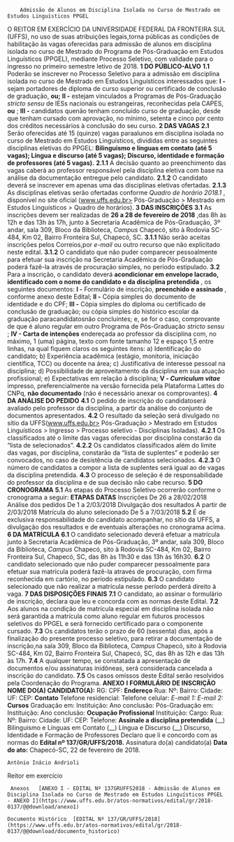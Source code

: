         Admissão de Alunos em Disciplina Isolada no Curso de Mestrado em Estudos Linguísticos PPGEL  

 O REITOR EM EXERCÍCIO DA UNIVERSIDADE FEDERAL DA FRONTEIRA SUL (UFFS), no uso de suas atribuições legais,torna públicas as condições de habilitação às vagas oferecidas para admissão de alunos em disciplina isolada no curso de Mestrado do Programa de Pós-Graduação em Estudos Linguísticos (PPGEL), mediante Processo Seletivo, com validade para o ingresso no primeiro semestre letivo de 2018.  **1 DO PÚBLICO-ALVO**  **1.1** Poderão se inscrever no Processo Seletivo para a admissão em disciplina isolada no curso de Mestrado em Estudos Linguísticos interessados que: **I -** sejam portadores de diploma de curso superior ou certificado de conclusão de graduação, **ou;**  **II -** estejam vinculados a Programas de Pós-Graduação *stricto sensu* de IESs nacionais ou estrangeiras, reconhecidas pela CAPES, **ou** ; **III -** candidatos quenão tenham concluído curso de graduação, desde que tenham cursado com aprovação, no mínimo, setenta e cinco por cento dos créditos necessários à conclusão do seu curso.  **2 DAS VAGAS**  **2.1** Serão oferecidas até 15 (quinze) vagas paraalunos em disciplina isolada no curso de Mestrado em Estudos Linguísticos, divididas entre as seguintes disciplinas eletivas do PPGEL: **Bilinguismo e línguas em contato (até 5 vagas); Língua e discurso (até 5 vagas); Discurso, identidade e formação de professores (até 5 vagas).**  **2.1.1** A decisão quanto ao preenchimento das vagas caberá ao professor responsável pela disciplina eletiva com base na análise da documentação entregue pelo candidato. **2.1.2** O candidato deverá se inscrever em apenas uma das disciplinas eletivas ofertadas. **2.1.3** As disciplinas eletivas serão ofertadas conforme *Quadro de horário 2018.1* , disponível no site oficial (www.uffs.edu.br> Pós-Graduação > Mestrado em Estudos Linguísticos > Quadro de horários).  **3 DAS INSCRIÇÕES**  **3.1** As inscrições devem ser realizadas de **26 a 28 de fevereiro de 2018** ,das 8h às 12h e das 13h às 17h, junto à Secretaria Acadêmica de Pós-Graduação, 3º andar, sala 309, Bloco da Biblioteca, *Campus* Chapecó, sito à Rodovia SC-484, Km 02, Bairro Fronteira Sul, Chapecó, SC. **3.1.1** Não serão aceitas inscrições pelos Correios,por *e-mail* ou outro recurso que não explicitado neste edital. **3.1.2** O candidato que não puder comparecer pessoalmente para efetuar sua inscrição na Secretaria Acadêmica de Pós-Graduação poderá fazê-la através de procuração simples, no período estipulado. **3.2** Para a inscrição, o candidato deverá **acondicionar em envelope lacrado, identificado com o nome do candidato e da disciplina pretendida** , os seguintes documentos: **I -** Formulário de inscrição, **preenchido e assinado** , conforme anexo deste Edital; **II -** Cópia simples do documento de identidade e do CPF; **III -** Cópia simples do diploma ou certificado de conclusão de graduação; ou cópia simples do histórico escolar da graduação paracandidatosnão concluintes; e, se for o caso, comprovante de que é aluno regular em outro Programa de Pós-Graduação *stricto sensu* ; **IV - Carta de intenções** endereçada ao professor da disciplina com, no máximo, 1 (uma) página, texto com fonte tamanho 12 e espaço 1,5 entre linhas, na qual fiquem claros os seguintes itens: a) Identificação do candidato; b) Experiência acadêmica (estágio, monitoria, iniciação científica, TCC) ou docente na área; c) Justificativa de interesse pessoal na disciplina; d) Possibilidade de aproveitamento da disciplina em sua atuação profissional; e) Expectativas em relação à disciplina; **V - *Curriculum vitae*** impresso, preferencialmente na versão fornecida pela Plataforma Lattes do CNPq, **não documentado** (não é necessário anexar os comprovantes).  **4 DA ANÁLISE DO PEDIDO**  **4.1** O pedido de inscrição do candidatoserá avaliado pelo professor da disciplina, a partir da análise do conjunto de documentos apresentados. **4.2** O resultado da seleção será divulgado no sítio da UFFS(www.uffs.edu.br> Pós-Graduação > Mestrado em Estudos Linguísticos > Ingresso > Processo seletivo - Disciplinas Isoladas). **4.2.1** Os classificados até o limite das vagas oferecidas por disciplina constarão da “lista de selecionados”. **4.2.2** Os candidatos classificados além do limite das vagas, por disciplina, constarão da “lista de suplentes” e poderão ser convocados, no caso de desistência de candidatos selecionados. **4.2.3** O número de candidatos a compor a lista de suplentes será igual ao de vagas da disciplina pretendida. **4.3** O processo de seleção é de responsabilidade do professor da disciplina e de sua decisão não cabe recurso.  **5 DO CRONOGRAMA**  **5.1** As etapas do Processo Seletivo ocorrerão conforme o cronograma a seguir:     **ETAPAS**    **DATAS**      Inscrições   De 26 a 28/02/2018     Análise dos pedidos   De 1 a 2/03/2018     Divulgação dos resultados   A partir de 2/03/2018     Matrícula do aluno selecionado   De 5 a 7/03/2018     **5.2** É de exclusiva responsabilidade do candidato acompanhar, no sítio da UFFS, a divulgação dos resultados e de eventuais alterações no cronograma acima.  **6 DA MATRÍCULA**  **6.1** O candidato selecionado deverá efetuar a matrícula junto à Secretaria Acadêmica de Pós-Graduação, 3º andar, sala 309, Bloco da Biblioteca, *Campus* Chapecó, sito à Rodovia SC-484, Km 02, Bairro Fronteira Sul, Chapecó, SC, das 8h às 11h30 e das 13h às 16h30. **6.2** O candidato selecionado que não puder comparecer pessoalmente para efetuar sua matrícula poderá fazê-la através de procuração, com firma reconhecida em cartório, no período estipulado. **6.3** O candidato selecionado que não realizar a matrícula nesse período perderá direito à vaga.   **7 DAS DISPOSIÇÕES FINAIS**  **7.1** O candidato, ao assinar o formulário de inscrição, declara que leu e concorda com as normas deste Edital. **7.2** Aos alunos na condição de matrícula especial em disciplina isolada não será garantida a matrícula como aluno regular em futuros processos seletivos do PPGEL e será fornecido certificado para o componente cursado. **7.3** Os candidatos terão o prazo de 60 (sessenta) dias, após a finalização do presente processo seletivo, para retirar a documentação de inscrição,na sala 309, Bloco da Biblioteca, *Campus* Chapecó, sito à Rodovia SC-484, Km 02, Bairro Fronteira Sul, Chapecó, SC, das 8h às 12h e das 13h às 17h. **7.4** A qualquer tempo, se constatada a apresentação de documentos e/ou assinaturas inidôneas, será considerada cancelada a inscrição do candidato. **7.5** Os casos omissos deste Edital serão resolvidos pela Coordenação do Programa.   **ANEXO**  **I**   **FORMULÁRIO DE INSCRIÇÃO**        **NOME DO(A) CANDIDATO(A):**      RG:   CPF:     **Endereço**      Rua:     Nº:   Bairro:   Cidade:     UF:   CEP:     **Contato**      Telefone residencial:   Telefone celular:     *E-mail 1:*      *E-mail 2:*      **Cursos**      Graduação em:     Instituição:   Ano conclusão:     Pós-Graduação em:     Instituição:   Ano conclusão:     **Ocupação Profissional**      Instituição:     Cargo:     Rua:     Nº:   Bairro:   Cidade:     UF:   CEP:     Telefone:     **Assinale a disciplina pretendida**      (\_\_) Bilinguismo e Línguas em Contato     (\_\_) Língua e Discurso     (\_\_) Discurso, Identidade e Formação de Professores               Declaro que li e concordo com as normas do **Edital nº 137/GR/UFFS/2018.**    Assinatura do(a) candidato(a)      **Data do ato:** Chapecó-SC, 22 de fevereiro de 2018.   
 

    Antônio Inácio Andrioli   
 Reitor em exercício 

     Anexos   [ANEXO I - EDITAL Nº 137GRUFFS2018 - Admissão de Alunos em Disciplina Isolada no Curso de Mestrado em Estudos Linguísticos PPGEL - ANEXO I](https://www.uffs.edu.br/atos-normativos/edital/gr/2018-0137/@@download/anexo1)  

    Documento Histórico  [EDITAL Nº 137/GR/UFFS/2018](https://www.uffs.edu.br/atos-normativos/edital/gr/2018-0137/@@download/documento_historico)     
      